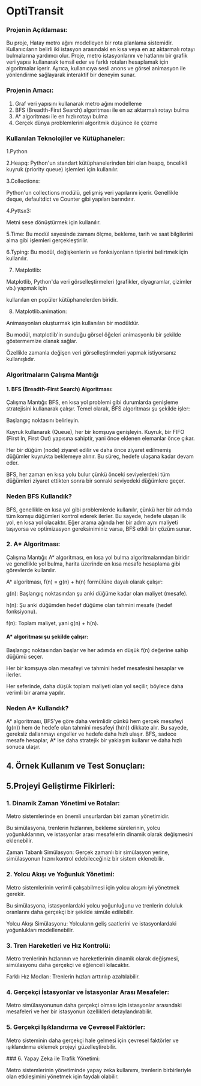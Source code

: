 # OptiTransit

### Projenin Açıklaması:
Bu proje, Hatay metro ağını modelleyen bir rota planlama sistemidir.
Kullanıcıların belirli iki istasyon arasındaki en kısa veya en az aktarmalı rotayı bulmalarına yardımcı olur. 
Proje, metro istasyonlarını ve hatlarını bir grafik veri yapısı kullanarak temsil eder ve farklı rotaları hesaplamak için algoritmalar içerir. 
Ayrıca, kullanıcıya sesli anons ve görsel animasyon ile yönlendirme sağlayarak interaktif bir deneyim sunar.


### Projenin Amacı: 
1. Graf veri yapısını kullanarak metro ağını modelleme
2. BFS (Breadth-First Search) algoritması ile en az aktarmalı rotayı bulma
3. A* algoritması ile en hızlı rotayı bulma
4. Gerçek dünya problemlerini algoritmik düşünce ile çözme

### Kullanılan Teknolojiler ve Kütüphaneler:

1.Python

2.Heapq:
Python'un standart kütüphanelerinden biri olan heapq, öncelikli kuyruk (priority queue) işlemleri için kullanılır.

3.Collections:

Python'un collections modülü, gelişmiş veri yapılarını içerir.
Genellikle deque, defaultdict ve Counter gibi yapıları barındırır.

4.Pyttsx3: 

Metni sese dönüştürmek için kullanılır.

5.Time:
Bu modül sayesinde zamanı ölçme, bekleme, tarih ve saat bilgilerini alma gibi işlemleri gerçekleştirilir.

6.Typing:
Bu modül, değişkenlerin ve fonksiyonların tiplerini belirtmek için kullanılır.

7. Matplotlib:
   
Matplotlib, Python'da veri görselleştirmeleri (grafikler, diyagramlar, çizimler vb.) yapmak için

kullanılan en popüler kütüphanelerden biridir.

8. Matplotlib.animation:

Animasyonları oluşturmak için kullanılan bir modüldür.

Bu modül, matplotlib'in sunduğu görsel öğeleri animasyonlu bir şekilde göstermemize olanak sağlar.

Özellikle zamanla değişen veri görselleştirmeleri yapmak istiyorsanız kullanışlıdır.


### Algoritmaların Çalışma Mantığı 

#### 1. BFS (Breadth-First Search) Algoritması:

Çalışma Mantığı: BFS, en kısa yol problemi gibi durumlarda genişleme stratejisini kullanarak çalışır. Temel olarak, BFS algoritması şu şekilde işler:

Başlangıç noktasını belirleyin.

Kuyruk kullanarak (Queue), her bir komşuya genişleyin. Kuyruk, bir FIFO (First In, First Out) yapısına sahiptir, yani önce eklenen elemanlar önce çıkar.

Her bir düğüm (node) ziyaret edilir ve daha önce ziyaret edilmemiş düğümler kuyrukta beklemeye alınır. Bu süreç, hedefe ulaşana kadar devam eder.

BFS, her zaman en kısa yolu bulur çünkü önceki seviyelerdeki tüm düğümleri ziyaret ettikten sonra bir sonraki seviyedeki düğümlere geçer.

### Neden BFS Kullandık?

BFS, genellikle en kısa yol gibi problemlerde kullanılır, çünkü her bir adımda tüm komşu düğümleri kontrol ederek ilerler. 
Bu sayede, hedefe ulaşan ilk yol, en kısa yol olacaktır.
Eğer arama ağında her bir adım aynı maliyeti taşıyorsa ve optimizasyon gereksiniminiz varsa, BFS etkili bir çözüm sunar.



### 2. A* Algoritması:
Çalışma Mantığı: A* algoritması, en kısa yol bulma algoritmalarından biridir ve
genellikle yol bulma, harita üzerinde en kısa mesafe hesaplama gibi görevlerde kullanılır.

A* algoritması, f(n) = g(n) + h(n) formülüne dayalı olarak çalışır:

g(n): Başlangıç noktasından şu anki düğüme kadar olan maliyet (mesafe).

h(n): Şu anki düğümden hedef düğüme olan tahmini mesafe (hedef fonksiyonu).

f(n): Toplam maliyet, yani g(n) + h(n).

#### A* algoritması şu şekilde çalışır:

Başlangıç noktasından başlar ve her adımda en düşük f(n) değerine sahip düğümü seçer.

Her bir komşuya olan mesafeyi ve tahmini hedef mesafesini hesaplar ve ilerler.

Her seferinde, daha düşük toplam maliyeti olan yol seçilir, böylece daha verimli bir arama yapılır.

### Neden A* Kullandık? 

A* algoritması, BFS’ye göre daha verimlidir çünkü hem gerçek mesafeyi (g(n)) hem de hedefe olan tahmini mesafeyi (h(n)) dikkate alır. 
Bu sayede, gereksiz dallanmayı engeller ve hedefe daha hızlı ulaşır. 
BFS, sadece mesafe hesaplar, A* ise daha stratejik bir yaklaşım kullanır ve daha hızlı sonuca ulaşır.



## 4. Örnek Kullanım ve Test Sonuçları:



## 5.Projeyi Geliştirme Fikirleri:

### 1. Dinamik Zaman Yönetimi ve Rotalar:

Metro sistemlerinde en önemli unsurlardan biri zaman yönetimidir.

Bu simülasyona, trenlerin hızlarının, bekleme sürelerinin, yolcu yoğunluklarının, ve istasyonlar arası mesafelerin dinamik olarak değişmesini eklenebilir.

Zaman Tabanlı Simülasyon: Gerçek zamanlı bir simülasyon yerine, simülasyonun hızını kontrol edebileceğiniz bir sistem eklenebilir.


### 2. Yolcu Akışı ve Yoğunluk Yönetimi:
   
Metro sistemlerinin verimli çalışabilmesi için yolcu akışını iyi yönetmek gerekir.

Bu simülasyona, istasyonlardaki yolcu yoğunluğunu ve trenlerin doluluk oranlarını daha gerçekçi bir şekilde simüle edilebilir.

Yolcu Akışı Simülasyonu: Yolcuların geliş saatlerini ve istasyonlardaki yoğunlukları modellenebilir.


### 3. Tren Hareketleri ve Hız Kontrolü:
   
Metro trenlerinin hızlarının ve hareketlerinin dinamik olarak değişmesi, simülasyonu daha gerçekçi ve eğlenceli kılacaktır.

Farklı Hız Modları: Trenlerin hızları arttırılıp azaltılabilir.


### 4. Gerçekçi İstasyonlar ve İstasyonlar Arası Mesafeler:
   
Metro simülasyonunun daha gerçekçi olması için istasyonlar arasındaki mesafeleri ve her bir istasyonun özellikleri detaylandırabilir.


### 5. Gerçekçi Işıklandırma ve Çevresel Faktörler:

Metro sisteminin daha gerçekçi hale gelmesi için çevresel faktörler ve ışıklandırma eklemek projeyi güzelleştirebilir.


### 6. Yapay Zeka ile Trafik Yönetimi:

Metro sistemlerinin yönetiminde yapay zeka kullanımı, trenlerin birbirleriyle olan etkileşimini yönetmek için faydalı olabilir.





























